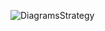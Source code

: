 ![DiagramsStrategy](https://user-images.githubusercontent.com/101262618/205522441-9f557eca-a14c-4be4-b389-b592ded99b8e.png)
